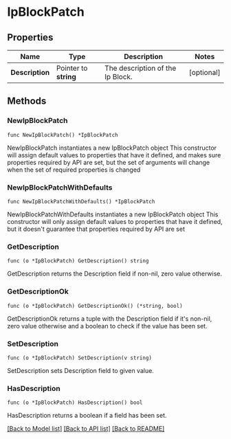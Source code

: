 # IpBlockPatch

## Properties

Name | Type | Description | Notes
------------ | ------------- | ------------- | -------------
**Description** | Pointer to **string** | The description of the Ip Block. | [optional] 

## Methods

### NewIpBlockPatch

`func NewIpBlockPatch() *IpBlockPatch`

NewIpBlockPatch instantiates a new IpBlockPatch object
This constructor will assign default values to properties that have it defined,
and makes sure properties required by API are set, but the set of arguments
will change when the set of required properties is changed

### NewIpBlockPatchWithDefaults

`func NewIpBlockPatchWithDefaults() *IpBlockPatch`

NewIpBlockPatchWithDefaults instantiates a new IpBlockPatch object
This constructor will only assign default values to properties that have it defined,
but it doesn't guarantee that properties required by API are set

### GetDescription

`func (o *IpBlockPatch) GetDescription() string`

GetDescription returns the Description field if non-nil, zero value otherwise.

### GetDescriptionOk

`func (o *IpBlockPatch) GetDescriptionOk() (*string, bool)`

GetDescriptionOk returns a tuple with the Description field if it's non-nil, zero value otherwise
and a boolean to check if the value has been set.

### SetDescription

`func (o *IpBlockPatch) SetDescription(v string)`

SetDescription sets Description field to given value.

### HasDescription

`func (o *IpBlockPatch) HasDescription() bool`

HasDescription returns a boolean if a field has been set.


[[Back to Model list]](../README.md#documentation-for-models) [[Back to API list]](../README.md#documentation-for-api-endpoints) [[Back to README]](../README.md)


